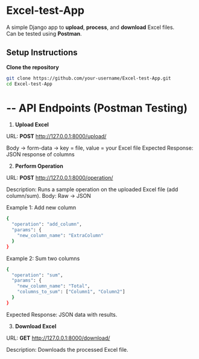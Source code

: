 # Excel-test-App
A simple Django app to **upload**, **process**, and **download** Excel files.  
Can be tested using **Postman**.

## Setup Instructions

**Clone the repository**
   ```bash
   git clone https://github.com/your-username/Excel-test-App.git
   cd Excel-test-App
   ```
# -- API Endpoints (Postman Testing)

1. **Upload Excel**

URL: **POST** http://127.0.0.1:8000/upload/

Body → form-data → key = file, value = your Excel file
Expected Response: JSON response of columns

2. **Perform Operation**

URL: **POST** http://127.0.0.1:8000/operation/

Description: Runs a sample operation on the uploaded Excel file (add column/sum).
Body: Raw → JSON

Example 1: Add new column
```bash
{
  "operation": "add_column",
  "params": {
    "new_column_name": "ExtraColumn"
  }
}
```
Example 2: Sum two columns
```bash
{
  "operation": "sum",
  "params": {
    "new_column_name": "Total",
    "columns_to_sum": ["Column1", "Column2"]
  }
}
```

Expected Response: JSON data with results.

3. **Download Excel**

URL: **GET** http://127.0.0.1:8000/download/

Description: Downloads the processed Excel file.